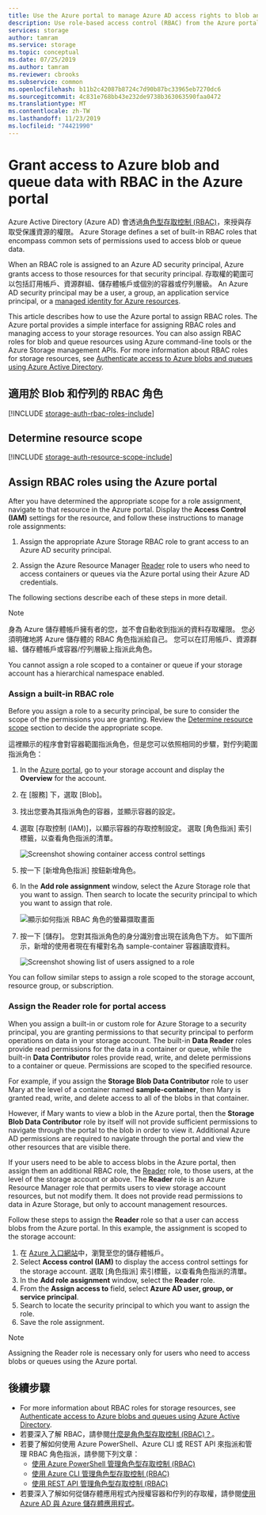 ```yaml
---
title: Use the Azure portal to manage Azure AD access rights to blob and queue data with RBAC - Azure Storage | Microsoft Docs
description: Use role-based access control (RBAC) from the Azure portal to assign access to containers and queues to security principals. Azure Storage supports built-in and custom RBAC roles for authentication via Azure AD.
services: storage
author: tamram
ms.service: storage
ms.topic: conceptual
ms.date: 07/25/2019
ms.author: tamram
ms.reviewer: cbrooks
ms.subservice: common
ms.openlocfilehash: b11b2c42087b8724c7d90b87bc33965eb7270dc6
ms.sourcegitcommit: 4c831e768bb43e232de9738b363063590faa0472
ms.translationtype: MT
ms.contentlocale: zh-TW
ms.lasthandoff: 11/23/2019
ms.locfileid: "74421990"
---
```

# <a name="grant-access-to-azure-blob-and-queue-data-with-rbac-in-the-azure-portal"></a>Grant access to Azure blob and queue data with RBAC in the Azure portal

Azure Active Directory (Azure AD) 會透過[角色型存取控制 (RBAC)](../../role-based-access-control/overview.md)，來授與存取受保護資源的權限。 Azure Storage defines a set of built-in RBAC roles that encompass common sets of permissions used to access blob or queue data. 

When an RBAC role is assigned to an Azure AD security principal, Azure grants access to those resources for that security principal. 存取權的範圍可以包括訂用帳戶、資源群組、儲存體帳戶或個別的容器或佇列層級。 An Azure AD security principal may be a user, a group, an application service principal, or a [managed identity for Azure resources](../../active-directory/managed-identities-azure-resources/overview.md).

This article describes how to use the Azure portal to assign RBAC roles. The Azure portal provides a simple interface for assigning RBAC roles and managing access to your storage resources. You can also assign RBAC roles for blob and queue resources using Azure command-line tools or the Azure Storage management APIs. For more information about RBAC roles for storage resources, see [Authenticate access to Azure blobs and queues using Azure Active Directory](storage-auth-aad.md). 

## <a name="rbac-roles-for-blobs-and-queues"></a>適用於 Blob 和佇列的 RBAC 角色

[!INCLUDE [storage-auth-rbac-roles-include](../../../includes/storage-auth-rbac-roles-include.md)]

## <a name="determine-resource-scope"></a>Determine resource scope 

[!INCLUDE [storage-auth-resource-scope-include](../../../includes/storage-auth-resource-scope-include.md)]

## <a name="assign-rbac-roles-using-the-azure-portal"></a>Assign RBAC roles using the Azure portal

After you have determined the appropriate scope for a role assignment, navigate to that resource in the Azure portal. Display the **Access Control (IAM)** settings for the resource, and follow these instructions to manage role assignments:

1. Assign the appropriate Azure Storage RBAC role to grant access to an Azure AD security principal.

1. Assign the Azure Resource Manager [Reader](../../role-based-access-control/built-in-roles.md#reader) role to users who need to access containers or queues via the Azure portal using their Azure AD credentials. 

The following sections describe each of these steps in more detail.

> [!NOTE]
> 身為 Azure 儲存體帳戶擁有者的您，並不會自動收到指派的資料存取權限。 您必須明確地將 Azure 儲存體的 RBAC 角色指派給自己。 您可以在訂用帳戶、資源群組、儲存體帳戶或容器/佇列層級上指派此角色。
> 
> You cannot assign a role scoped to a container or queue if your storage account has a hierarchical namespace enabled.

### <a name="assign-a-built-in-rbac-role"></a>Assign a built-in RBAC role

Before you assign a role to a security principal, be sure to consider the scope of the permissions you are granting. Review the [Determine resource scope](#determine-resource-scope) section to decide the appropriate scope.

這裡顯示的程序會對容器範圍指派角色，但是您可以依照相同的步驟，對佇列範圍指派角色： 

1. In the [Azure portal](https://portal.azure.com), go to your storage account and display the **Overview** for the account.
1. 在 [服務] 下，選取 [Blob]。 
1. 找出您要為其指派角色的容器，並顯示容器的設定。 
1. 選取 [存取控制 (IAM)]，以顯示容器的存取控制設定。 選取 [角色指派] 索引標籤，以查看角色指派的清單。

    ![Screenshot showing container access control settings](media/storage-auth-aad-rbac-portal/portal-access-control-for-storage.png)

1. 按一下 [新增角色指派] 按鈕新增角色。
1. In the **Add role assignment** window, select the Azure Storage role that you want to assign. Then search to locate the security principal to which you want to assign that role.

    ![顯示如何指派 RBAC 角色的螢幕擷取畫面](media/storage-auth-aad-rbac-portal/add-rbac-role.png)

1. 按一下 [儲存]。 您對其指派角色的身分識別會出現在該角色下方。 如下圖所示，新增的使用者現在有權對名為 sample-container 容器讀取資料。

    ![Screenshot showing list of users assigned to a role](media/storage-auth-aad-rbac-portal/container-scoped-role.png)

You can follow similar steps to assign a role scoped to the storage account, resource group, or subscription.

### <a name="assign-the-reader-role-for-portal-access"></a>Assign the Reader role for portal access

When you assign a built-in or custom role for Azure Storage to a security principal, you are granting permissions to that security principal to perform operations on data in your storage account. The built-in **Data Reader** roles provide read permissions for the data in a container or queue, while the built-in **Data Contributor** roles provide read, write, and delete permissions to a container or queue. Permissions are scoped to the specified resource.  

For example, if you assign the **Storage Blob Data Contributor** role to user Mary at the level of a container named **sample-container**, then Mary is granted read, write, and delete access to all of the blobs in that container.

However, if Mary wants to view a blob in the Azure portal, then the **Storage Blob Data Contributor** role by itself will not provide sufficient permissions to navigate through the portal to the blob in order to view it. Additional Azure AD permissions are required to navigate through the portal and view the other resources that are visible there.

If your users need to be able to access blobs in the Azure portal, then assign them an additional RBAC role, the [Reader](../../role-based-access-control/built-in-roles.md#reader) role, to those users, at the level of the storage account or above. The **Reader** role is an Azure Resource Manager role that permits users to view storage account resources, but not modify them. It does not provide read permissions to data in Azure Storage, but only to account management resources.

Follow these steps to assign the **Reader** role so that a user can access blobs from the Azure portal. In this example, the assignment is scoped to the storage account:

1. 在 [Azure 入口網站](https://portal.azure.com)中，瀏覽至您的儲存體帳戶。
1. Select **Access control (IAM)** to display the access control settings for the storage account. 選取 [角色指派] 索引標籤，以查看角色指派的清單。
1. In the **Add role assignment** window, select the **Reader** role. 
1. From the **Assign access to** field, select **Azure AD user, group, or service principal**.
1. Search to locate the security principal to which you want to assign the role.
1. Save the role assignment.

> [!NOTE]
> Assigning the Reader role is necessary only for users who need to access blobs or queues using the Azure portal. 

## <a name="next-steps"></a>後續步驟

- For more information about RBAC roles for storage resources, see [Authenticate access to Azure blobs and queues using Azure Active Directory](storage-auth-aad.md). 
- 若要深入了解 RBAC，請參閱[什麼是角色型存取控制 (RBAC)？](../../role-based-access-control/overview.md)。
- 若要了解如何使用 Azure PowerShell、Azure CLI 或 REST API 來指派和管理 RBAC 角色指派，請參閱下列文章：
    - [使用 Azure PowerShell 管理角色型存取控制 (RBAC)](../../role-based-access-control/role-assignments-powershell.md)
    - [使用 Azure CLI 管理角色型存取控制 (RBAC)](../../role-based-access-control/role-assignments-cli.md)
    - [使用 REST API 管理角色型存取控制 (RBAC)](../../role-based-access-control/role-assignments-rest.md)
- 若要深入了解如何從儲存體應用程式內授權容器和佇列的存取權，請參閱[使用 Azure AD 與 Azure 儲存體應用程式](storage-auth-aad-app.md)。
